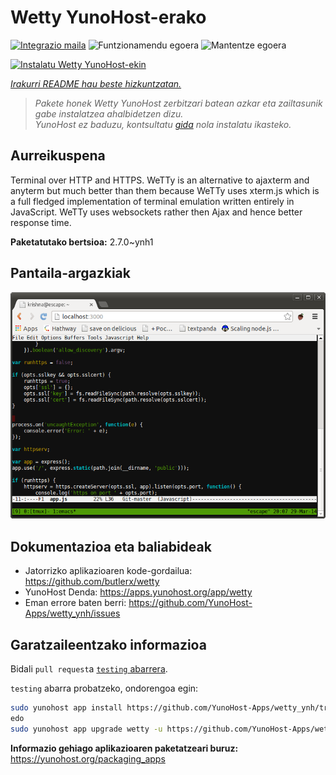 <!--
Ohart ongi: README hau automatikoki sortu da <https://github.com/YunoHost/apps/tree/master/tools/readme_generator>ri esker
EZ editatu eskuz.
-->

# Wetty YunoHost-erako

[![Integrazio maila](https://dash.yunohost.org/integration/wetty.svg)](https://dash.yunohost.org/appci/app/wetty) ![Funtzionamendu egoera](https://ci-apps.yunohost.org/ci/badges/wetty.status.svg) ![Mantentze egoera](https://ci-apps.yunohost.org/ci/badges/wetty.maintain.svg)

[![Instalatu Wetty YunoHost-ekin](https://install-app.yunohost.org/install-with-yunohost.svg)](https://install-app.yunohost.org/?app=wetty)

*[Irakurri README hau beste hizkuntzatan.](./ALL_README.md)*

> *Pakete honek Wetty YunoHost zerbitzari batean azkar eta zailtasunik gabe instalatzea ahalbidetzen dizu.*  
> *YunoHost ez baduzu, kontsultatu [gida](https://yunohost.org/install) nola instalatu ikasteko.*

## Aurreikuspena

Terminal over HTTP and HTTPS. WeTTy is an alternative to ajaxterm and anyterm but much better than them because WeTTy uses xterm.js which is a full fledged implementation of terminal emulation written entirely in JavaScript. WeTTy uses websockets rather then Ajax and hence better response time.


**Paketatutako bertsioa:** 2.7.0~ynh1

## Pantaila-argazkiak

![Wetty(r)en pantaila-argazkia](./doc/screenshots/terminal.png)

## Dokumentazioa eta baliabideak

- Jatorrizko aplikazioaren kode-gordailua: <https://github.com/butlerx/wetty>
- YunoHost Denda: <https://apps.yunohost.org/app/wetty>
- Eman errore baten berri: <https://github.com/YunoHost-Apps/wetty_ynh/issues>

## Garatzaileentzako informazioa

Bidali `pull request`a [`testing` abarrera](https://github.com/YunoHost-Apps/wetty_ynh/tree/testing).

`testing` abarra probatzeko, ondorengoa egin:

```bash
sudo yunohost app install https://github.com/YunoHost-Apps/wetty_ynh/tree/testing --debug
edo
sudo yunohost app upgrade wetty -u https://github.com/YunoHost-Apps/wetty_ynh/tree/testing --debug
```

**Informazio gehiago aplikazioaren paketatzeari buruz:** <https://yunohost.org/packaging_apps>
